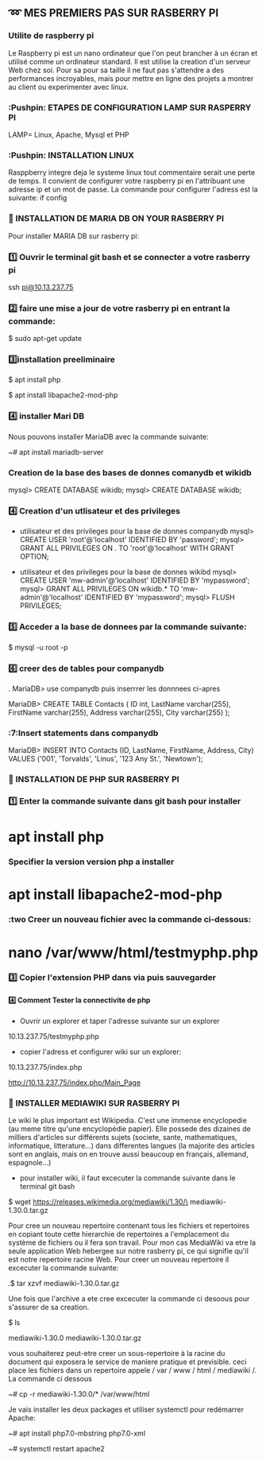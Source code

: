 
## :loop:   MES PREMIERS PAS SUR RASBERRY PI

### Utilite de raspberry pi

Le Raspberry pi est un nano ordinateur que l'on peut brancher à un écran et utilisé comme un ordinateur standard. Il est utilise 
la creation d'un serveur Web chez soi. Pour sa pour sa taille il ne faut pas s'attendre a des performances incroyables, mais pour mettre en ligne des projets a montrer au client ou experimenter avec linux.

### :Pushpin: ETAPES DE CONFIGURATION LAMP SUR RASPERRY PI
LAMP= Linux, Apache, Mysql et PHP

### :Pushpin: INSTALLATION LINUX
Rasppberry integre deja le systeme linux tout commentaire serait une perte de temps.
Il convient de configurer votre raspberry pi en l'attribuant une adresse ip et un mot de passe.
La commande pour configurer l'adress est la suivante: if config

### :pushpin: INSTALLATION DE MARIA DB ON YOUR RASBERRY PI

Pour installer MARIA DB sur rasberry pi:

### :one: Ouvrir le terminal git bash et se connecter a votre rasberry pi  
ssh pi@10.13.237.75

### :two: faire une mise a jour de votre rasberry pi en entrant la commande:  
$ sudo apt-get update

### :three:installation preeliminaire

 $ apt install php 
 
 $ apt install libapache2-mod-php   

### :four: installer Mari DB 
Nous pouvons installer MariaDB avec la commande suivante:

~#   apt install mariadb-server

### Creation de la base des bases de donnes comanydb et wikidb

mysql> CREATE DATABASE wikidb;
mysql> CREATE DATABASE wikidb;

### :four: Creation d'un utlisateur et des privileges 
- utilisateur et des privileges pour la base de donnes companydb
mysql> CREATE USER 'root'@'localhost' IDENTIFIED BY 'password';
mysql> GRANT ALL PRIVILEGES ON *.* TO 'root'@'localhost' WITH GRANT OPTION;

- utilisateur et des privileges pour la base de donnes wikibd
mysql> CREATE USER 'mw-admin'@'localhost' IDENTIFIED BY 'mypassword';
mysql> GRANT ALL PRIVILEGES ON wikidb.* TO 'mw-admin'@'localhost' IDENTIFIED BY 'mypassword';
mysql> FLUSH PRIVILEGES; 

### :five: Acceder a la base de donnees par la commande suivante: 

$ mysql -u root -p

### :six: creer des de tables pour companydb 

. MariaDB> use companydb puis inserrrer les donnnees ci-apres

MariaDB> CREATE TABLE Contacts (
ID int,
LastName varchar(255),
FirstName varchar(255),
Address varchar(255),
City varchar(255)
);

### :7:Insert statements dans companydb
MariaDB> INSERT INTO Contacts (ID, LastName, FirstName, Address, City)
VALUES ('001', 'Torvalds', 'Linus', '123 Any St.', 'Newtown');


### :pushpin: INSTALLATION DE PHP SUR RASBERRY PI

### :one: Enter la commande suivante dans git bash pour installer
 # apt install php
 ### Specifier la version version php a installer
 # apt install libapache2-mod-php
### :two Creer un nouveau fichier avec la commande ci-dessous:
# nano /var/www/html/testmyphp.php
### :three: Copier l'extension PHP dans via puis sauvegarder
<?php
phpinfo();
?>

#### :four: Comment Tester la connectivite de php

- Ouvrir un explorer et taper l'adresse suivante sur un explorer 

10.13.237.75/testmyphp.php

 - copier l'adress et configurer wiki sur un explorer: 
 
 10.13.237.75/index.php
 
http://10.13.237.75/index.php/Main_Page
 
### :pushpin: INSTALLER MEDIAWIKI SUR RASBERRY PI

Le wiki le plus important est Wikipedia. C'est une immense encyclopedie (au meme titre qu'une encyclopédie papier).
Elle possede des dizaines de milliers d'articles sur différents sujets (societe, sante, mathematiques, informatique, litterature...) dans differentes langues (la majorite des articles sont en anglais, mais on en trouve aussi beaucoup en français, allemand, espagnole...)

- pour installer wiki, il faut excecuter la commande suivante dans le terminal git bash

$ wget https://releases.wikimedia.org/mediawiki/1.30/\
mediawiki-1.30.0.tar.gz      

Pour cree un nouveau repertoire contenant tous les fichiers et repertoires en copiant toute cette hierarchie de repertoires a l'emplacement du système de fichiers ou il fera son travail.
Pour mon cas MediaWiki va etre la seule application Web hebergee sur notre rasberry pi, ce qui  signifie qu'il est notre repertoire racine Web. Pour creer un nouveau repertoire il excecuter la commande suivante:

 .$ tar xzvf mediawiki-1.30.0.tar.gz

Une fois que l'archive a ete cree excecuter la commande ci desoous pour s'assurer de sa creation. 

$ ls

mediawiki-1.30.0 mediawiki-1.30.0.tar.gz

 vous souhaiterez peut-etre creer un sous-repertoire à la racine du document qui exposera le service de maniere
 pratique et previsible. ceci place les fichiers dans un repertoire appele / var / www / html / mediawiki /. La commande ci dessous 

~# cp -r mediawiki-1.30.0/* /var/www/html

Je vais installer les deux packages et utiliser systemctl pour redémarrer Apache:

~#  apt install php7.0-mbstring php7.0-xml

~# systemctl restart apache2




